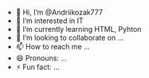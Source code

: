 - 👋 Hi, I’m @Andriikozak777
- 👀 I’m interested in IT
- 🌱 I’m currently learning HTML, Pyhton
- 💞️ I’m looking to collaborate on ...
- 📫 How to reach me ...
- 😄 Pronouns: ...
- ⚡ Fun fact: ...

<!---
Andriikozak777/Andriikozak777 is a ✨ special ✨ repository because its `README.md` (this file) appears on your GitHub profile.
You can click the Preview link to take a look at your changes.
--->
